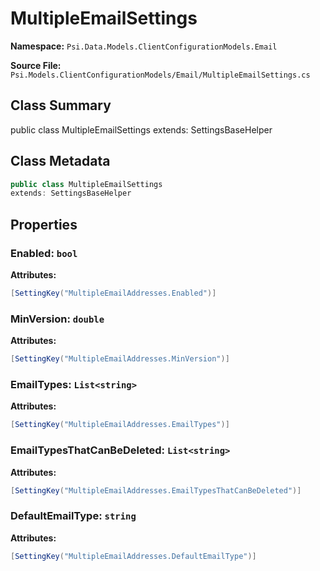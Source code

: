 # MultipleEmailSettings

**Namespace:** `Psi.Data.Models.ClientConfigurationModels.Email`

**Source File:** `Psi.Models.ClientConfigurationModels/Email/MultipleEmailSettings.cs`

## Class Summary

public class MultipleEmailSettings
extends: SettingsBaseHelper

## Class Metadata

```typescript
public class MultipleEmailSettings
extends: SettingsBaseHelper
```

## Properties

### Enabled: `bool`

**Attributes:**
```csharp
[SettingKey("MultipleEmailAddresses.Enabled")]
```

### MinVersion: `double`

**Attributes:**
```csharp
[SettingKey("MultipleEmailAddresses.MinVersion")]
```

### EmailTypes: `List<string>`

**Attributes:**
```csharp
[SettingKey("MultipleEmailAddresses.EmailTypes")]
```

### EmailTypesThatCanBeDeleted: `List<string>`

**Attributes:**
```csharp
[SettingKey("MultipleEmailAddresses.EmailTypesThatCanBeDeleted")]
```

### DefaultEmailType: `string`

**Attributes:**
```csharp
[SettingKey("MultipleEmailAddresses.DefaultEmailType")]
```
